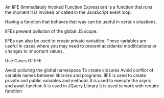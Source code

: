 An IIFE (Immediately Invoked Function Expression) is a function that runs the moment it is invoked or called in the JavaScript event loop.

Having a function that behaves that way can be useful in certain situations.

IIFEs prevent pollution of the global JS scope.



IIFEs can also be used to create private variables. These variables are useful in cases where you may need to prevent accidental modifications or changes to important values.





Use Cases Of IIFE

Avoid polluting the global namespace 
To create closures
Avoid conflict of variable names between libraries and programs.
IIFE is used to create private and  public variables and methods
It is used to execute the async and await function
It is used in JQuery Library
It is used to work with require function